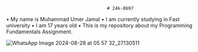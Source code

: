                                           # 24k-0697

•	My name is Muhammad Umer Jamal
•	I am currently studying in Fast university
•	I am 17 years old
•	This is my repository about my Programming Fundamentals Assignment.

![WhatsApp Image 2024-08-28 at 05 57 32_27130511](https://github.com/user-attachments/assets/53b893a5-71e4-493f-97ab-98ae123d944b)
